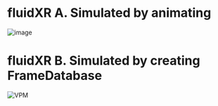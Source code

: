 # fluidXR A. Simulated by animating 
![image](https://github.com/Jameshin/FluidXR/assets/16720947/9ece6471-e960-47dc-acaf-11df70e4cf0b)


# fluidXR B. Simulated by creating FrameDatabase 
![VPM](https://github.com/Jameshin/FluidXR/assets/16720947/1b2837fd-f4f1-4a4c-946b-d0b3966ed6d6)
